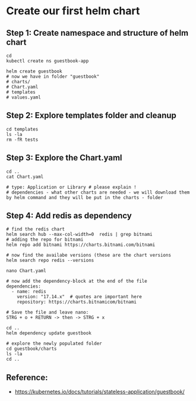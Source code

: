 # Create our first helm chart 

## Step 1: Create namespace and structure of helm chart 

```
cd
kubectl create ns guestbook-app
```

```
helm create guestbook
# now we have in folder "guestbook" 
# charts/
# Chart.yaml
# templates
# values.yaml 
```

## Step 2: Explore templates folder and cleanup 

```
cd templates
ls -la
rm -fR tests
```

## Step 3: Explore the Chart.yaml 

```
cd ..
cat Chart.yaml
```

```
# type: Application or Library # please explain !
# dependencies - what other charts are needed - we will download them by helm command and they will be put in the charts - folder
```

## Step 4: Add redis as dependency 

```
# find the redis chart 
helm search hub --max-col-width=0  redis | grep bitnami
# adding the repo for bitnami
helm repo add bitnami https://charts.bitnami.com/bitnami
```

```
# now find the availabe versions (these are the chart versions
helm search repo redis --versions
```

```
nano Chart.yaml
```

```
# now add the dependency-block at the end of the file
dependencies:
  - name: redis
    version: "17.14.x"  # quotes are important here
    repository: https://charts.bitnamicom/bitnami
```

```
# Save the file and leave nano:
STRG + o + RETURN -> then -> STRG + x
```

```
cd ..
helm dependency update guestbook
```

```
# explore the newly populated folder
cd guestbook/charts
ls -la
cd ..
```



## Reference:

  * https://kubernetes.io/docs/tutorials/stateless-application/guestbook/
